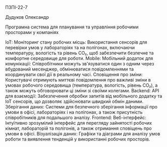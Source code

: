 ПЗПІ-22-7

Дудуков Олександр 

Програмна система для планування та управління робочими просторами у компаніях

IoT:
Моніторинг стану робочих місць: Використання сенсорів для перевірки умов у лабораторіях та на полігонах, включаючи температуру, вологість та рівень CO₂, щоб забезпечити безпечне та комфортне середовище для роботи.
Mobile:
Мобільний додаток для комунікації: Співробітники можуть зв'язуватися один з одним через вбудований месенджер, обмінюватися повідомленнями та координувати свої дії в реальному часі.
Сповіщення про зміни: Користувачі отримують миттєві повідомлення про важливі зміни в умовах робочого середовища (температура, вологість, рівень CO₂), а також можуть обговорювати ці зміни зі своїми колегами.
Backend:
API для взаємодії: Забезпечення обробки запитів від мобільного додатку та IoT сенсорів, що дозволяє здійснювати швидкий обмін даними.
Зберігання даних: Системи для безпечного зберігання інформації про умови в офісі, лабораторіях і на полігонах, а також присутність співробітників для подальшого аналізу.
Frontend:
Веб-інтерфейс: Інтуїтивно зрозумілий інтерфейс для перегляду зайнятості робочих кімнат, лабораторій та полігонів, а також отримання сповіщень про умови в офісі.
Візуалізація даних: Графіки та діаграми для аналізу умов роботи та виявлення тенденцій у використанні робочих просторів.
